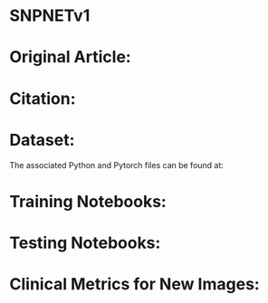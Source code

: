 # SNPNETv1



# Original Article:



# Citation:



# Dataset:

The associated Python and Pytorch files can be found at:




# Training Notebooks:


# Testing Notebooks:



# Clinical Metrics for New Images:








